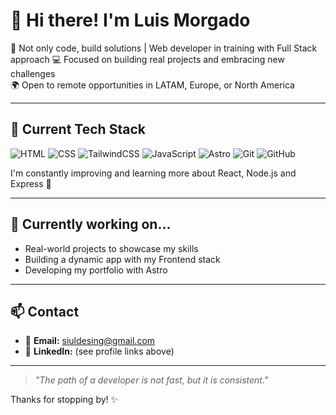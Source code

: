 # 👋 Hi there! I'm Luis Morgado

🎯 Not only code, build solutions | Web developer in training with Full Stack approach
💻 Focused on building real projects and embracing new challenges  
🌍 Open to remote opportunities in LATAM, Europe, or North America

---

## 🚀 Current Tech Stack

![HTML](https://img.shields.io/badge/-HTML5-E34F26?style=flat&logo=html5&logoColor=white)
![CSS](https://img.shields.io/badge/-CSS3-1572B6?style=flat&logo=css3)
![TailwindCSS](https://img.shields.io/badge/-TailwindCSS-38B2AC?style=flat&logo=tailwind-css)
![JavaScript](https://img.shields.io/badge/-JavaScript-F7DF1E?style=flat&logo=javascript&logoColor=black)
![Astro](https://img.shields.io/badge/-Astro-000000?style=flat&logo=astro)
![Git](https://img.shields.io/badge/-Git-F05032?style=flat&logo=git&logoColor=white)
![GitHub](https://img.shields.io/badge/-GitHub-181717?style=flat&logo=github)

I'm constantly improving and learning more about React, Node.js and Express 💪

---

## 🧠 Currently working on...

- Real-world projects to showcase my skills  
- Building a dynamic app with my Frontend stack  
- Developing my portfolio with Astro

---

## 📫 Contact

- 📧 **Email:** siuldesing@gmail.com  
- 🔗 **LinkedIn:** (see profile links above)

---

> *"The path of a developer is not fast, but it is consistent."*

Thanks for stopping by! ✨
